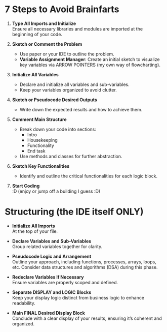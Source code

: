 # 7 Steps to Avoid Brainfarts

1. **Type All Imports and Initialize**  
   Ensure all necessary libraries and modules are imported at the beginning of your code.

2. **Sketch or Comment the Problem**  
   - Use paper or your IDE to outline the problem.
   - **Variable Assignment Manager**: Create an initial sketch to visualize key variables via ARROW POINTERS (my own way of flowcharting).

3. **Initialize All Variables**  
   - Declare and initialize all variables and sub-variables.
   - Keep your variables organized to avoid clutter.

4. **Sketch or Pseudocode Desired Outputs**  
   - Write down the expected results and how to achieve them.

5. **Comment Main Structure**  
   - Break down your code into sections: 
     - Intro
     - Housekeeping
     - Functionality
     - End task
   - Use methods and classes for further abstraction.

6. **Sketch Key Functionalities**  
   - Identify and outline the critical functionalities for each logic block.

7. **Start Coding**  
    :D (enjoy or jump off a building I guess :D)



# Structuring (the IDE itself ONLY)

- **Initialize All Imports**  
  At the top of your file.

- **Declare Variables and Sub-Variables**  
  Group related variables together for clarity.

- **Pseudocode Logic and Arrangement**  
  Outline your approach, including functions, processes, arrays, loops, etc. Consider data structures and algorithms (DSA) during this phase.

- **Redeclare Variables If Necessary**  
  Ensure variables are properly scoped and defined.

- **Separate DISPLAY and LOGIC Blocks**  
  Keep your display logic distinct from business logic to enhance readability.

- **Main FINAL Desired Display Block**  
  Conclude with a clear display of your results, ensuring it’s coherent and organized.